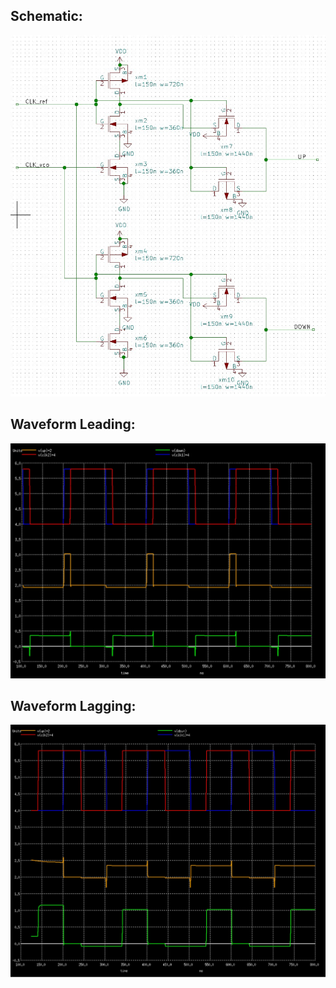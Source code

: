 <h2> Schematic: </h2>

![](PD_10T.jpg)


<h2> Waveform Leading: </h2>

![](PD_10T_waveform.jpg)


<h2> Waveform Lagging: </h2>

![](PD_10T_waveform2.jpg)
